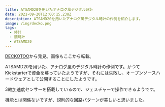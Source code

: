 ```yaml
---
title: ATSAMD20を用いたアナログ風デジタル時計
date: 2021-09-20T12:00:15.238Z
description: ATSAMD20を用いたアナログ風デジタル時計の作例を紹介します。
image: /img/decko.png
tags:
  - 時計
  - 腕時計
  - ATSAMD20
---
```

[DECKOTOO](https://hackaday.io/project/170534-deckotoo)から発見。画像もここから転載。

ATSAMD20を用いた、アナログ風のデジタル時計の作例です。かつてKickstarterで資金を募っていたようですが、それには失敗し、オープンソースハードウェアとして公開することにしたようです。

3軸加速度センサーを搭載しているので、ジェスチャーで操作できるようです。




機能とは関係ないですが、規則的な回路パターンが美しいと思いました。

